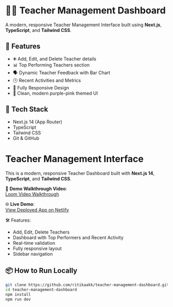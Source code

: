 # 🧑‍🏫 Teacher Management Dashboard

A modern, responsive Teacher Management Interface built using **Next.js**, **TypeScript**, and **Tailwind CSS**.

## 🚀 Features
- ➕ Add, Edit, and Delete Teacher details
- 📊 Top Performing Teachers section
- 🗣️ Dynamic Teacher Feedback with Bar Chart
- 🕒 Recent Activities and Metrics
- 📱 Fully Responsive Design
- 🎨 Clean, modern purple-pink themed UI

## 📂 Tech Stack
- Next.js 14 (App Router)
- TypeScript
- Tailwind CSS
- Git & GitHub

# Teacher Management Interface

This is a modern, responsive Teacher Dashboard built with **Next.js 14**, **TypeScript**, and **Tailwind CSS**.

🎥 **Demo Walkthrough Video**:  
[Loom Video Walkthrough](https://www.loom.com/share/7043094fb6434aa59b9930ff5b16ecb1?sid=e7ecdf74-9c44-45e8-af4b-018318236bb3)

🌐 **Live Demo**:  
[View Deployed App on Netlify](https://teacher-dashboardd.netlify.app/)

🛠️ Features:
- Add, Edit, Delete Teachers
- Dashboard with Top Performers and Recent Activity
- Real-time validation
- Fully responsive layout
- Sidebar navigation


## 📦 How to Run Locally

```bash
git clone https://github.com/ritikaakk/teacher-management-dashboard.git
cd teacher-management-dashboard
npm install
npm run dev
